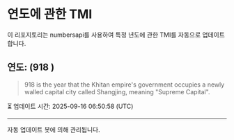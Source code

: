 
# 연도에 관한 TMI

이 리포지토리는 numbersapi를 사용하여 특정 년도에 관한 TMI를 자동으로 업데이트합니다.

## 연도: (918 )
> 918 is the year that the Khitan empire's government occupies a newly walled capital city called Shangjing, meaning "Supreme Capital".

⏳ 업데이트 시간: 2025-09-16 06:50:58 (UTC)

---
자동 업데이트 봇에 의해 관리됩니다.
